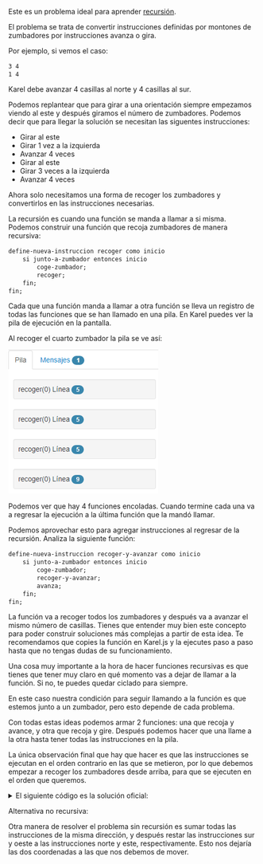 Este es un problema ideal para aprender [recursión](https://omegaup.com/course/introduccion_a_algoritmos/assignment/algoritmos_recursivos_lectura/#problems).

El problema se trata de convertir instrucciones definidas por montones de zumbadores por instrucciones avanza o gira.

Por ejemplo, si vemos el caso:

```
3 4
1 4
```

Karel debe avanzar 4 casillas al norte y 4 casillas al sur.

Podemos replantear que para girar a una orientación siempre empezamos viendo al este y después giramos el número de zumbadores. Podemos decir que para llegar la solución se necesitan las siguentes instrucciones:

- Girar al este
- Girar 1 vez a la izquierda
- Avanzar 4 veces
- Girar al este
- Girar 3 veces a la izquierda
- Avanzar 4 veces

Ahora solo necesitamos una forma de recoger los zumbadores y convertirlos en las instrucciones necesarias.

La recursión es cuando una función se manda a llamar a si misma.
Podemos construir una función que recoja zumbadores de manera recursiva:

```
define-nueva-instruccion recoger como inicio
    si junto-a-zumbador entonces inicio
        coge-zumbador;
        recoger;
    fin;
fin;
```

Cada que una función manda a llamar a otra función se lleva un registro de todas las funciones que se han llamado en una pila. En Karel puedes ver la pila de ejecución en la pantalla.

Al recoger el cuarto zumbador la pila se ve así:

![Pila Karel](pila.png)

Podemos ver que hay 4 funciones encoladas. Cuando termine cada una va a regresar la ejecución a la última función que la mandó llamar.

Podemos aprovechar esto para agregar instrucciones al regresar de la recursión. Analiza la siguiente función:

```
define-nueva-instruccion recoger-y-avanzar como inicio
    si junto-a-zumbador entonces inicio
        coge-zumbador;
        recoger-y-avanzar;
        avanza;
    fin;
fin;
```

La función va a recoger todos los zumbadores y después va a avanzar el mismo número de casillas. Tienes que entender muy bien este concepto para poder construir soluciones más complejas a partir de esta idea. Te recomendamos que copies la función en Karel.js y la ejecutes paso a paso hasta que no tengas dudas de su funcionamiento.

Una cosa muy importante a la hora de hacer funciones recursivas es que tienes que tener muy claro en qué momento vas a dejar de llamar a la función. Si no, te puedes quedar ciclado para siempre.

En este caso nuestra condición para seguir llamando a la función es que estemos junto a un zumbador, pero esto depende de cada problema.

Con todas estas ideas podemos armar 2 funciones: una que recoja y avance, y otra que recoja y gire. Después podemos hacer que una llame a la otra hasta tener todas las instrucciones en la pila.

La única observación final que hay que hacer es que las instrucciones se ejecutan en el orden contrario en las que se metieron, por lo que debemos empezar a recoger los zumbadores desde arriba, para que se ejecuten en el orden que queremos.

<details><summary>El siguiente código es la solución oficial:</summary>

{{100B.kp}}

</details>

Alternativa no recursiva:

Otra manera de resolver el problema sin recursión es sumar todas las instrucciones de la misma dirección, y después restar las instrucciones sur y oeste a las instrucciones norte y este, respectivamente. Esto nos dejaría las dos coordenadas a las que nos debemos de mover.
